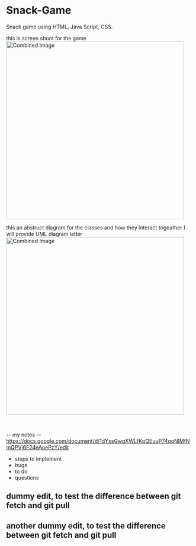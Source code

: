 # Snack-Game
Snack game using HTML, Java Script, CSS.

this is screen shoot for the game <br/>
<img src="./gameScreen.png" width="480" alt="Combined Image" />
<br/>

this an abstruct diagram for the classes and how they interact togeather
I will provide UML diagram latter <br/>
<img src="./diagram.png" width="480" alt="Combined Image" />

<br/>






-- my notes -- 
<br/>
https://docs.google.com/document/d/1dYxsGwqXWLfKpQEuuP74qqNlMfNmQPVj6F24eAoePzY/edit 
<br/>
- steps to implement 
- bugs 
- to do 
- questions


## dummy edit, to test the difference between git fetch and git pull

## another dummy edit, to test the difference between git fetch and git pull
